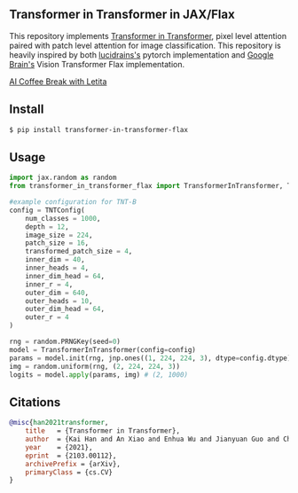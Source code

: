 ## Transformer in Transformer in JAX/Flax

This repository implements <a href="https://arxiv.org/abs/2103.00112">Transformer in Transformer</a>, pixel level attention paired with patch level attention for image classification. This repository is heavily inspired by both <a href="https://github.com/lucidrains/transformer-in-transformer">lucidrains's</a> pytorch implementation and <a href="https://github.com/google-research/vision_transformer">Google Brain's</a> Vision Transformer Flax implementation.

<a href="https://www.youtube.com/watch?v=HWna2c5VXDg">AI Coffee Break with Letita</a>

## Install

```bash
$ pip install transformer-in-transformer-flax
```

## Usage

```python
import jax.random as random
from transformer_in_transformer_flax import TransformerInTransformer, TNTConfig

#example configuration for TNT-B
config = TNTConfig(
    num_classes = 1000,
    depth = 12,
    image_size = 224,
    patch_size = 16,
    transformed_patch_size = 4,
    inner_dim = 40,
    inner_heads = 4,
    inner_dim_head = 64,
    inner_r = 4,
    outer_dim = 640,
    outer_heads = 10,
    outer_dim_head = 64,
    outer_r = 4
)

rng = random.PRNGKey(seed=0)
model = TransformerInTransformer(config=config)
params = model.init(rng, jnp.ones((1, 224, 224, 3), dtype=config.dtype))
img = random.uniform(rng, (2, 224, 224, 3))
logits = model.apply(params, img) # (2, 1000)
```

## Citations

```bibtex
@misc{han2021transformer,
    title   = {Transformer in Transformer}, 
    author  = {Kai Han and An Xiao and Enhua Wu and Jianyuan Guo and Chunjing Xu and Yunhe Wang},
    year    = {2021},
    eprint  = {2103.00112},
    archivePrefix = {arXiv},
    primaryClass = {cs.CV}
}
```